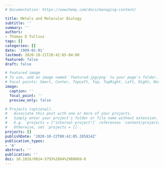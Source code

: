 ```yaml
---
# Documentation: https://wowchemy.com/docs/managing-content/

title: Metals and Molecular Biology
subtitle: ''
summary: ''
authors:
- Thomas D Tullius
tags: []
categories: []
date: '1989-01-01'
lastmod: 2020-10-21T20:42:05-04:00
featured: false
draft: false

# Featured image
# To use, add an image named `featured.jpg/png` to your page's folder.
# Focal points: Smart, Center, TopLeft, Top, TopRight, Left, Right, BottomLeft, Bottom, BottomRight.
image:
  caption: ''
  focal_point: ''
  preview_only: false

# Projects (optional).
#   Associate this post with one or more of your projects.
#   Simply enter your project's folder or file name without extension.
#   E.g. `projects = ["internal-project"]` references `content/project/deep-learning/index.md`.
#   Otherwise, set `projects = []`.
projects: []
publishDate: '2020-10-22T00:42:05.285814Z'
publication_types:
- '6'
abstract: ''
publication: ''
doi: 10.1016/0014-5793%2884%2980869-8
---
```

